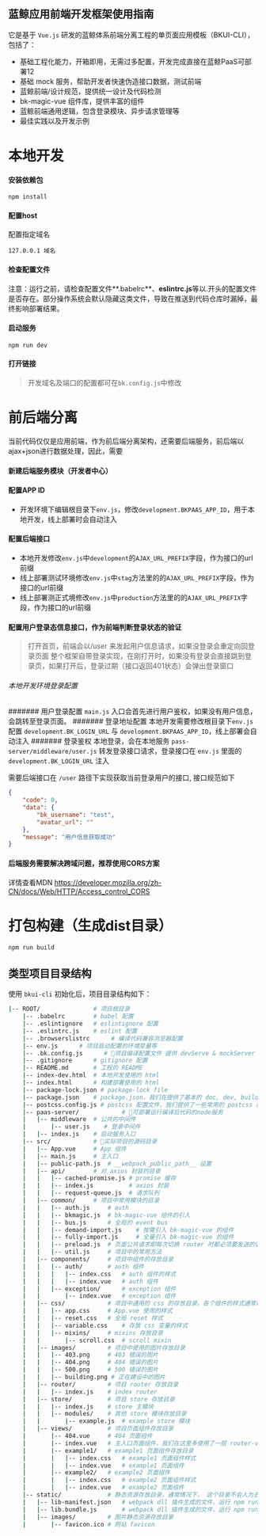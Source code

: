 蓝鲸应用前端开发框架使用指南
------------------------

它是基于 `Vue.js` 研发的蓝鲸体系前端分离工程的单页面应用模板（BKUI-CLI），包括了：

- 基础工程化能力，开箱即用，无需过多配置，开发完成直接在蓝鲸PaaS可部署12
- 基础 mock 服务，帮助开发者快速伪造接口数据，测试前端
- 蓝鲸前端/设计规范，提供统一设计及代码检测
- bk-magic-vue 组件库，提供丰富的组件
- 蓝鲸前端通用逻辑，包含登录模块、异步请求管理等
- 最佳实践以及开发示例



# 本地开发

#### 安装依赖包
```
npm install
```

#### 配置host
配置指定域名
```
127.0.0.1 域名
```

#### 检查配置文件

注意：运行之前，请检查配置文件**.babelrc**、**eslintrc.js**等以.开头的配置文件是否存在。部分操作系统会默认隐藏这类文件，导致在推送到代码仓库时漏掉，最终影响部署结果。

#### 启动服务
```
npm run dev
```

#### 打开链接

> 开发域名及端口的配置都可在`bk.config.js`中修改

# 前后端分离
当前代码仅仅是应用前端，作为前后端分离架构，还需要后端服务，前后端以ajax+json进行数据处理，因此，需要

#### 新建后端服务模块（开发者中心）

#### 配置APP ID
- 开发环境下编辑根目录下`env.js`，修改`development.BKPAAS_APP_ID`，用于本地开发，线上部署时会自动注入

#### 配置后端接口
- 本地开发修改`env.js`中`development`的`AJAX_URL_PREFIX`字段，作为接口的url前缀
- 线上部署测试环境修改`env.js`中`stag`方法里的的`AJAX_URL_PREFIX`字段，作为接口的url前缀
- 线上部署测正式境修改`env.js`中`production`方法里的的`AJAX_URL_PREFIX`字段，作为接口的url前缀

#### 配置用户登录态信息接口，作为前端判断登录状态的验证
> 打开首页，前端会以/user 来发起用户信息请求，如果没登录会重定向回登录页面
> 整个框架自带登录实现，在刚打开时，如果没有登录会直接跳到登录页，如果打开后，登录过期（接口返回401状态）会弹出登录窗口
###### 本地开发环境登录配置
####### 用户登录配置
`main.js` 入口会首先进行用户鉴权，如果没有用户信息，会跳转至登录页面。
####### 登录地址配置
本地开发需要修改根目录下`env.js` 配置  `development.BK_LOGIN_URL` 与 `development.BKPAAS_APP_ID`，线上部署会自动注入
####### 登录鉴权
本地登录，会在本地服务 `pass-server/middleware/user.js` 转发登录接口请求，登录接口在 `env.js` 里面的 `development.BK_LOGIN_URL` 注入

需要后端接口在 `/user` 路径下实现获取当前登录用户的接口, 接口规范如下
```json
{
    "code": 0,
    "data": {
        "bk_username": "test",
        "avatar_url": ""
    },
    "message": "用户信息获取成功"
}
```

#### 后端服务需要解决跨域问题，推荐使用CORS方案
详情查看MDN https://developer.mozilla.org/zh-CN/docs/Web/HTTP/Access_control_CORS

# 打包构建（生成dist目录）
```
npm run build
```

## 类型项目目录结构

使用 `bkui-cli` 初始化后，项目目录结构如下：

```bash
|-- ROOT/               # 项目根目录
    |-- .babelrc        # babel 配置
    |-- .eslintignore   # eslintignore 配置
    |-- .eslintrc.js    # eslint 配置
    |-- .browserslistrc      # 编译代码兼容浏览器配置
    |-- env.js      # 项目启动配置的环境变量等
    |-- .bk.config.js      # 🌟项目编译配置文件 提供 devServe & mockServer &生产包功能集合
    |-- .gitignore      # gitignore 配置
    |-- README.md       # 工程的 README
    |-- index-dev.html  # 本地开发使用的 html
    |-- index.html      # 构建部署使用的 html
    |-- package-lock.json # package-lock file
    |-- package.json    # package.json，我们在提供了基本的 doc, dev, build 等 scripts，详细内容请参见文件
    |-- postcss.config.js # postcss 配置文件，我们提供了一些常用的 postcss 插件，详细内容请参见文件
    |-- paas-server/            # 🌟可部署运行编译后代码的node服务
    |   |-- middleware  # 公共的中间件
    |       |-- user.js    # 登录中间件
    |   |-- index.js    # 启动服务入口
    |-- src/            # 🌟实际项目的源码目录
    |   |-- App.vue     # App 组件
    |   |-- main.js     # 主入口
    |   |-- public-path.js  # __webpack_public_path__ 设置
    |   |-- api/        # 对 axios 封装的目录
    |   |   |-- cached-promise.js # promise 缓存
    |   |   |-- index.js          # axios 封装
    |   |   |-- request-queue.js  # 请求队列
    |   |-- common/     # 项目中常用模块的目录
    |   |   |-- auth.js     # auth
    |   |   |-- bkmagic.js  # bk-magic-vue 组件的引入
    |   |   |-- bus.js      # 全局的 event bus
    |   |   |-- demand-import.js    # 按需引入 bk-magic-vue 的组件
    |   |   |-- fully-import.js     # 全量引入 bk-magic-vue 的组件
    |   |   |-- preload.js  # 页面公共请求即每次切换 router 时都必须要发送的请求
    |   |   |-- util.js     # 项目中的常用方法
    |   |-- components/     # 项目中组件的存放目录
    |   |   |-- auth/       # auth 组件
    |   |   |   |-- index.css   # auth 组件的样式
    |   |   |   |-- index.vue   # auth 组件
    |   |   |-- exception/      # exception 组件
    |   |       |-- index.vue   # exception 组件
    |   |-- css/            # 项目中通用的 css 的存放目录。各个组件的样式通常在组件各自的目录里。
    |   |   |-- app.css     # App.vue 使用的样式
    |   |   |-- reset.css   # 全局 reset 样式
    |   |   |-- variable.css    # 存放 css 变量的样式
    |   |   |-- mixins/     # mixins 存放目录
    |   |       |-- scroll.css  # scroll mixin
    |   |-- images/         # 项目中使用的图片存放目录
    |   |   |-- 403.png     # 403 错误的图片
    |   |   |-- 404.png     # 404 错误的图片
    |   |   |-- 500.png     # 500 错误的图片
    |   |   |-- building.png # 正在建设中的图片
    |   |-- router/         # 项目 router 存放目录
    |   |   |-- index.js    # index router
    |   |-- store/          # 项目 store 存放目录
    |   |   |-- index.js    # store 主模块
    |   |   |-- modules/    # 其他 store 模块存放目录
    |   |       |-- example.js  # example store 模块
    |   |-- views/          # 项目页面组件存放目录
    |       |-- 404.vue     # 404 页面组件
    |       |-- index.vue   # 主入口页面组件，我们在这里多使用了一层 router-view 来承载，方便之后的扩展
    |       |-- example1/   # example1 页面组件存放目录
    |       |   |-- index.css   # example1 页面组件样式
    |       |   |-- index.vue   # example1 页面组件
    |       |-- example2/   # example2 页面组件
    |       |   |-- index.css   # example2 页面组件样式
    |       |   |-- index.vue   # example2 页面组件
    |-- static/             # 静态资源存放目录，通常情况下， 这个目录不会人为去改变
    |   |-- lib-manifest.json   # webpack dll 插件生成的文件，运行 npm run dll 或者 npm run build 会自动生成
    |   |-- lib.bundle.js       # webpack dll 插件生成的文件，运行 npm run dll 或者 npm run build 会自动生成
    |   |-- images/         # 图片静态资源存放目录
    |       |-- favicon.ico # 网站 favicon
```
